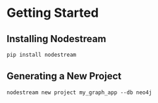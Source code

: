 # Getting Started

## Installing Nodestream

```
pip install nodestream 
```

## Generating a New Project

```
nodestream new project my_graph_app --db neo4j
```
